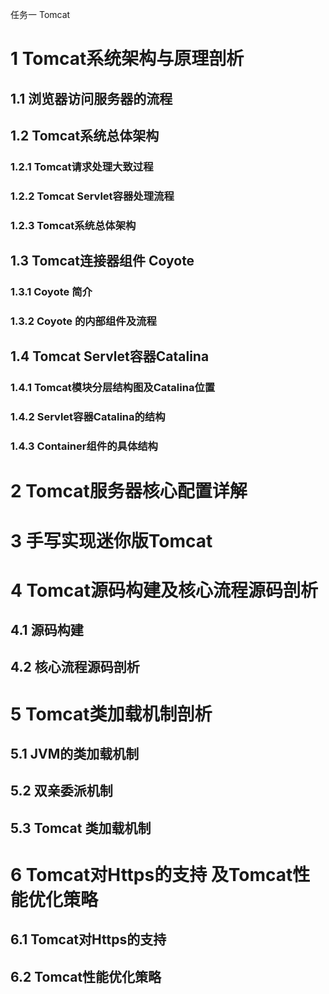 任务一 Tomcat

# 1 Tomcat系统架构与原理剖析

## 1.1 浏览器访问服务器的流程

## 1.2 Tomcat系统总体架构

### 1.2.1 Tomcat请求处理大致过程

### 1.2.2 Tomcat Servlet容器处理流程

### 1.2.3 Tomcat系统总体架构

## 1.3 Tomcat连接器组件 Coyote

### 1.3.1 Coyote 简介

### 1.3.2 Coyote 的内部组件及流程

## 1.4 Tomcat Servlet容器Catalina

### 1.4.1 Tomcat模块分层结构图及Catalina位置

### 1.4.2 Servlet容器Catalina的结构

### 1.4.3 Container组件的具体结构

# 2 Tomcat服务器核心配置详解

# 3 手写实现迷你版Tomcat

# 4 Tomcat源码构建及核心流程源码剖析

## 4.1 源码构建

## 4.2 核心流程源码剖析

# 5 Tomcat类加载机制剖析

## 5.1 JVM的类加载机制

## 5.2 双亲委派机制

## 5.3 Tomcat 类加载机制

# 6 Tomcat对Https的支持 及Tomcat性能优化策略

## 6.1 Tomcat对Https的支持

## 6.2 Tomcat性能优化策略